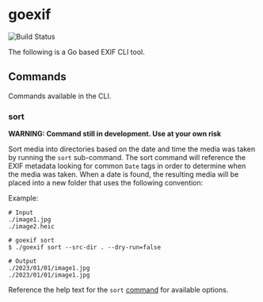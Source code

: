 # goexif

![Build Status](https://github.com/dtrejod/goexif/actions/workflows/go.yml/badge.svg)


The following is a Go based EXIF CLI tool.

## Commands

Commands available in the CLI.

### sort

**WARNING: Command still in development. Use at your own risk**

Sort media into directories based on the date and time the media was taken by
running the `sort` sub-command. The sort command will reference the EXIF
metadata looking for common `Date` tags in order to determine when the media
was taken. When a date is found, the resulting media will be placed into a new
folder that uses the following convention:

Example:
```
# Input
./image1.jpg 
./image2.heic

# goexif sort
$ ./goexif sort --src-dir . --dry-run=false

# Output
./2023/01/01/image1.jpg
./2023/01/01/image1.jpg
```

Reference the help text for the `sort` [command](./cmd/sort.go) for available options.
